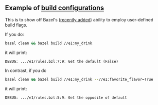 ## Example of [build configurations](https://docs.bazel.build/versions/0.28.0/skylark/config.html)

This is to show off Bazel's ([recently added](https://docs.bazel.build/versions/0.28.0/skylark/config.html)) ability
to employ user-defined build flags.

If you do:

```bash
bazel clean && bazel build //e1:my_drink
```
it will print:
```
DEBUG: .../e1/rules.bzl:7:9: Get the default (False)
```

In contrast, if you do
```bash
bazel clean && bazel build //e1:my_drink --//e1:favorite_flavor=True
```
it will print:

```
DEBUG: .../e1/rules.bzl:5:9: Get the opposite of default
```
